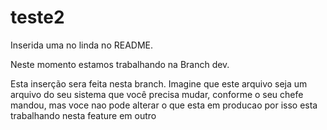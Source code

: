 # teste2

Inserida uma no linda no README.

Neste momento estamos trabalhando na Branch dev.

Esta inserção sera feita nesta branch. Imagine que este arquivo seja um arquivo do seu sistema que você precisa mudar, conforme o seu chefe mandou, mas voce  nao pode alterar o que esta em producao por isso esta trabalhando nesta feature em outro
